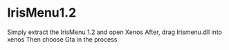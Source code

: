 # IrisMenu1.2

Simply extract the IrisMenu 1.2 and open Xenos
After, drag Irismenu.dll into xenos
Then choose Gta in the process
